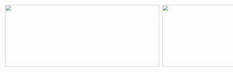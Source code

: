<div align="center" style="display: flex; gap: 20px;">
  <!-- Columna izquierda -->
  <div style="display: flex; flex-direction: column;">
    <div style="display: flex; gap: 10px;">
      <img width="495" height="200" src="https://my-stats-43gk.vercel.app/api?username=alx-mp&show_icons=true&hide=contribs,issues&show=discussions_answered&rank_icon=github&include_all_commits=true&card_width=495&line_height=28&text_color=dcdada&bg_color=222428&icon_color=00dc4d&title_color=00dc4d&border_color=222428&locale=es&ring_color=00dc4d&border_radius=4.5" />
      <img width="495" height="200" src="https://github-readme-streak-stats-git-main-davids-projects-ad77adcc.vercel.app?user=alx-mp&theme=soft-green&hide_border=true&border_radius=5.3&locale=es&date_format=M%20j%5B%2C%20Y%5D"/>
    </div>
  </div>
  
  <!-- Columna derecha -->
  <div style="display: flex; flex-direction: column; align-items: center; gap: 10px;">
    <a href="https://skillicons.dev">
      <img src="https://skillicons.dev/icons?i=angular,tailwind,nestjs" />
    </a>
    <img width="200" src="duki.svg" />
    <img width="205" src="https://komarev.com/ghpvc/?username=alx-mp&label=VISITAS%20AL%20PERFIL&locale=es&style=for-the-badge&color=00b440&background=222428" />
  </div>
</div>
